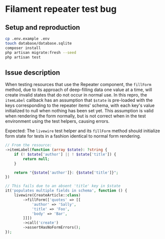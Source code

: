# Filament repeater test bug

## Setup and reproduction

```sh
cp .env.example .env
touch database/database.sqlite
composer install
php artisan migrate:fresh --seed
php artisan test
```

## Issue description

When testing resources that use the Repeater component, the `fillForm` method, due to its approach of deep-filling data one value at a time, will create invalid states that do not occur in normal use. In this repro, the `itemLabel` callback has an assumption that `$state` is pre-loaded with the keys corresponding to the repeater items' schema, with each key's value initialized to null when nothing has been set yet. This assumption is valid when rendering the form normally, but is not correct when in the test environment using the test helpers, causing errors.

Expected:
The `livewire` test helper and its `fillForm` method should initialize form state for tests in a fashion identical to normal form rendering.

```php
// From the resource:
->itemLabel(function (array $state): ?string {
    if (! $state['author'] || ! $state['title']) {
        return null;
    }

    return "{$state['author']}: {$state['title']}";
})
```

```php
// This fails due to an absent 'title' key in $state
it('populates multiple fields in schema', function () {
    livewire(CreateArticle::class)
        ->fillForm(['quotes' => [[
            'author' => 'Sally',
            'title' => 'Foo',
            'body' => 'Bar',
        ]]])
        ->call('create')
        ->assertHasNoFormErrors();
});
```
